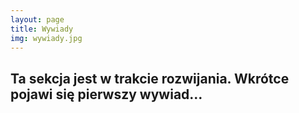 ```yaml
---
layout: page
title: Wywiady
img: wywiady.jpg
---
```


## Ta sekcja jest w trakcie rozwijania. Wkrótce pojawi się pierwszy wywiad…
